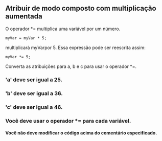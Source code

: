 ## Atribuir de modo composto com multiplicação aumentada


O operador *= multiplica uma variável por um número.

    myVar = myVar * 5;

multiplicará myVarpor 5. Essa expressão pode ser reescrita assim:

    myVar *= 5;

Converta as atribuições para a, b e c para usar o operador *=.

### 'a' deve ser igual a 25.

### 'b' deve ser igual a 36.

### 'c' deve ser igual a 46.

### Você deve usar o operador *= para cada variável.

#### Você não deve modificar o código acima do comentário especificado.

